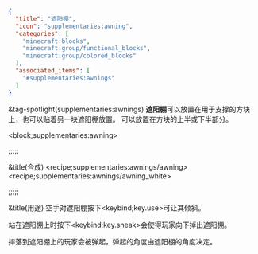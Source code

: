 ```json
{
  "title": "遮阳棚",
  "icon": "supplementaries:awning",
  "categories": [
    "minecraft:blocks",
    "minecraft:group/functional_blocks",
    "minecraft:group/colored_blocks"
  ],
  "associated_items": [
    "#supplementaries:awnings"
  ]
}
```

&tag-spotlight(supplementaries:awnings)
**遮阳棚**可以放置在用于支撑的方块上，也可以贴着另一块遮阳棚放置。
可以放置在方块的上半或下半部分。

<block;supplementaries:awning>

;;;;;

&title(合成)
<recipe;supplementaries:awnings/awning>
<recipe;supplementaries:awnings/awning_white>

;;;;;

&title(用途)
空手对遮阳棚按下<keybind;key.use>可让其倾斜。


站在遮阳棚上时按下<keybind;key.sneak>会使得玩家向下掉出遮阳棚。


摔落到遮阳棚上的玩家会被弹起，弹起的角度由遮阳棚的角度决定。
